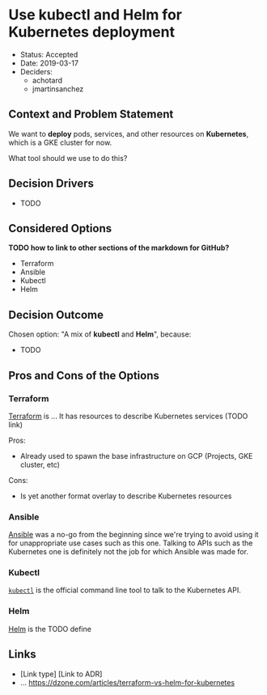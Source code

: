 # Use kubectl and Helm for Kubernetes deployment

- Status: Accepted
- Date: 2019-03-17
- Deciders:
    - achotard
    - jmartinsanchez

## Context and Problem Statement

We want to **deploy** pods, services, and other resources on **Kubernetes**,
which is a GKE cluster for now.

What tool should we use to do this?

## Decision Drivers <!-- optional -->

- TODO

## Considered Options

**TODO how to link to other sections of the markdown for GitHub?**

- Terraform
- Ansible
- Kubectl
- Helm

## Decision Outcome

Chosen option: "A mix of **kubectl** and **Helm**", because:

- TODO

## Pros and Cons of the Options <!-- optional -->

### Terraform

[Terraform](TODO) is ...
It has resources to describe Kubernetes services (TODO link)

Pros:

- Already used to spawn the base infrastructure on GCP (Projects, GKE cluster,
  etc)

Cons:

- Is yet another format overlay to describe Kubernetes resources

### Ansible

[Ansible](TODO) was a no-go from the beginning since we're trying to avoid using it for
unappropriate use cases such as this one. Talking to APIs such as the
Kubernetes one is definitely not the job for which Ansible was made for.

### Kubectl

[`kubectl`](TODO) is the official command line tool to talk to the Kubernetes
API.

### Helm

[Helm](TODO) is the TODO define

## Links <!-- optional -->

- [Link type] [Link to ADR] <!-- example: Refined by [ADR-0005](0005-example.md) -->
- … <!-- numbers of links can vary -->
https://dzone.com/articles/terraform-vs-helm-for-kubernetes
